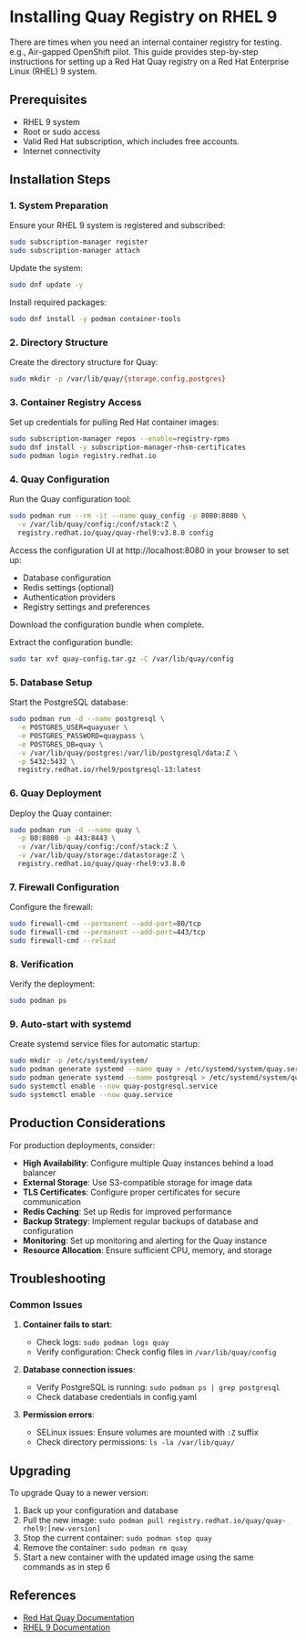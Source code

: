 # Installing Quay Registry on RHEL 9

There are times when you need an internal container registry for testing. e.g., Air-gapped OpenShift pilot. This guide provides step-by-step instructions for setting up a Red Hat Quay registry on a Red Hat Enterprise Linux (RHEL) 9 system.

## Prerequisites

- RHEL 9 system
- Root or sudo access
- Valid Red Hat subscription, which includes free accounts.
- Internet connectivity

## Installation Steps

### 1. System Preparation

Ensure your RHEL 9 system is registered and subscribed:

```bash
sudo subscription-manager register
sudo subscription-manager attach
```

Update the system:

```bash
sudo dnf update -y
```

Install required packages:

```bash
sudo dnf install -y podman container-tools
```

### 2. Directory Structure

Create the directory structure for Quay:

```bash
sudo mkdir -p /var/lib/quay/{storage,config,postgres}
```

### 3. Container Registry Access

Set up credentials for pulling Red Hat container images:

```bash
sudo subscription-manager repos --enable=registry-rpms
sudo dnf install -y subscription-manager-rhsm-certificates
sudo podman login registry.redhat.io
```

### 4. Quay Configuration

Run the Quay configuration tool:

```bash
sudo podman run --rm -it --name quay_config -p 8080:8080 \
  -v /var/lib/quay/config:/conf/stack:Z \
  registry.redhat.io/quay/quay-rhel9:v3.8.0 config
```

Access the configuration UI at http://localhost:8080 in your browser to set up:
- Database configuration
- Redis settings (optional)
- Authentication providers
- Registry settings and preferences

Download the configuration bundle when complete.

Extract the configuration bundle:

```bash
sudo tar xvf quay-config.tar.gz -C /var/lib/quay/config
```

### 5. Database Setup

Start the PostgreSQL database:

```bash
sudo podman run -d --name postgresql \
  -e POSTGRES_USER=quayuser \
  -e POSTGRES_PASSWORD=quaypass \
  -e POSTGRES_DB=quay \
  -v /var/lib/quay/postgres:/var/lib/postgresql/data:Z \
  -p 5432:5432 \
  registry.redhat.io/rhel9/postgresql-13:latest
```

### 6. Quay Deployment

Deploy the Quay container:

```bash
sudo podman run -d --name quay \
  -p 80:8080 -p 443:8443 \
  -v /var/lib/quay/config:/conf/stack:Z \
  -v /var/lib/quay/storage:/datastorage:Z \
  registry.redhat.io/quay/quay-rhel9:v3.8.0
```

### 7. Firewall Configuration

Configure the firewall:

```bash
sudo firewall-cmd --permanent --add-port=80/tcp
sudo firewall-cmd --permanent --add-port=443/tcp
sudo firewall-cmd --reload
```

### 8. Verification

Verify the deployment:

```bash
sudo podman ps
```

### 9. Auto-start with systemd

Create systemd service files for automatic startup:

```bash
sudo mkdir -p /etc/systemd/system/
sudo podman generate systemd --name quay > /etc/systemd/system/quay.service
sudo podman generate systemd --name postgresql > /etc/systemd/system/quay-postgresql.service
sudo systemctl enable --now quay-postgresql.service
sudo systemctl enable --now quay.service
```

## Production Considerations

For production deployments, consider:

- **High Availability**: Configure multiple Quay instances behind a load balancer
- **External Storage**: Use S3-compatible storage for image data
- **TLS Certificates**: Configure proper certificates for secure communication
- **Redis Caching**: Set up Redis for improved performance
- **Backup Strategy**: Implement regular backups of database and configuration
- **Monitoring**: Set up monitoring and alerting for the Quay instance
- **Resource Allocation**: Ensure sufficient CPU, memory, and storage

## Troubleshooting

### Common Issues

1. **Container fails to start**:
   - Check logs: `sudo podman logs quay`
   - Verify configuration: Check config files in `/var/lib/quay/config`

2. **Database connection issues**:
   - Verify PostgreSQL is running: `sudo podman ps | grep postgresql`
   - Check database credentials in config.yaml

3. **Permission errors**:
   - SELinux issues: Ensure volumes are mounted with `:Z` suffix
   - Check directory permissions: `ls -la /var/lib/quay/`

## Upgrading

To upgrade Quay to a newer version:

1. Back up your configuration and database
2. Pull the new image: `sudo podman pull registry.redhat.io/quay/quay-rhel9:[new-version]`
3. Stop the current container: `sudo podman stop quay`
4. Remove the container: `sudo podman rm quay`
5. Start a new container with the updated image using the same commands as in step 6

## References

- [Red Hat Quay Documentation](https://access.redhat.com/documentation/en-us/red_hat_quay)
- [RHEL 9 Documentation](https://access.redhat.com/documentation/en-us/red_hat_enterprise_linux/9)
